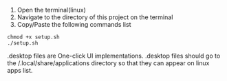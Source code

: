 1. Open the terminal(linux)
2. Navigate to the directory of this project on the terminal
3. Copy/Paste the following commands list

```
chmod +x setup.sh
./setup.sh

```

.desktop files are One-click UI implementations.
.desktop files should go to the /.local/share/applications directory so that they can appear on linux apps list.
